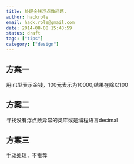 ```yaml
---
title: 处理金钱浮点数问题.
author: hackrole
email: hack.role@gmail.com
date: 2014-08-08 15:48:59
status: draft
tags: ["tips"]
category: ["design"]
---
```




方案一
------

用int型表示金钱，100元表示为10000,结果在除以100

方案二
------

寻找没有浮点数异常的类库或是编程语言decimal


方案三
------

手动处理，不推荐
